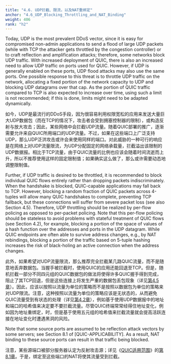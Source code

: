 ```yaml
---
title: "4.6. UDP拦截、限流，以及NAT重绑定"
anchor: "4.6_UDP_Blocking_Throttling_and_NAT_Binding"
weight: 406
rank: "h2"
---
```


Today, UDP is the most prevalent DDoS vector, since it is easy for compromised non-admin applications to send a flood of large UDP packets (while with TCP the attacker gets throttled by the congestion controller) or to craft reflection and amplification attacks; therefore, some networks block UDP traffic. With increased deployment of QUIC, there is also an increased need to allow UDP traffic on ports used for QUIC. However, if UDP is generally enabled on these ports, UDP flood attacks may also use the same ports. One possible response to this threat is to throttle UDP traffic on the network, allocating a fixed portion of the network capacity to UDP and blocking UDP datagrams over that cap. As the portion of QUIC traffic compared to TCP is also expected to increase over time, using such a limit is not recommended; if this is done, limits might need to be adapted dynamically.

如今，UDP是最流行的DDoS手段，因为很容易利用权限宽松的应用来发送大量巨大UDP数据包（而在TCP的情况下，攻击者会受到拥塞控制器的限制），或构造反射与放大攻击；因此，某些网络中会拦截UDP流量。随着QUIC部署的推广，逐渐需要允许来自QUIC所用端口的UDP流量。不过，如果在这些端口上广泛支持UDP，那么UDP泛洪攻击或许会来使用同样的端口。对此威胁的一种可行的响应是在网络上对UDP流量限流，为UDP分配固定的网络承载量，拦截溢出该限制的UDP数据报。相比于TCP流量，由于QUIC流量的比例也应该会随着时间流逝而上升，所以不推荐使用这样的固定限制值；如果确实这么做了，那么或许需要动态地调整限制值。

Further, if UDP traffic is desired to be throttled, it is recommended to block individual QUIC flows entirely rather than dropping packets indiscriminately. When the handshake is blocked, QUIC-capable applications may fall back to TCP. However, blocking a random fraction of QUIC packets across 4-tuples will allow many QUIC handshakes to complete, preventing TCP fallback, but these connections will suffer from severe packet loss (see also Section 4.5). Therefore, UDP throttling should be realized by per-flow policing as opposed to per-packet policing. Note that this per-flow policing should be stateless to avoid problems with stateful treatment of QUIC flows (see Section 4.2), for example, blocking a portion of the space of values of a hash function over the addresses and ports in the UDP datagram. While QUIC endpoints are often able to survive address changes, e.g., by NAT rebindings, blocking a portion of the traffic based on 5-tuple hashing increases the risk of black-holing an active connection when the address changes.

此外，如果希望对UDP流量限流，那么推荐完全拦截某几路QUIC流量，而不是随意地丢弃数据包。当握手被拦截时，使用QUIC的应用还能回退至TCP。但是，随机拦截一部分不同四元组的QUIC数据包的做法将使得许多QUIC握手得到完成，阻止了其TCP回退，但是这些连接上将发生严重的数据包丢包现象（详见[第4.5章](#4.5_Filtering_Behavior)）。因此，应该以按照以流量为单位的策略而不是按照以数据包为单位的策略来对UDP限流。注意，这种按照以流量为单位的策略应该是无状态的，从而避免QUIC流量受到有状态的处理（详见[第4.2章](#4.2_Stateful_Treatment_of_QUIC_Traffic)），例如基于使用UDP数据报中的地址和端口的哈希值来决定要不要拦截流量。尽管QUIC终端常常经得住地址变化，例如因为地址重绑定，时，但是基于使用五元组的哈希值来拦截流量就会提高活跃连接在地址变化时遭遇黑洞的风险。

Note that some source ports are assumed to be reflection attack vectors by some servers; see Section 8.1 of [QUIC-APPLICABILITY]. As a result, NAT binding to these source ports can result in that traffic being blocked.

注意，某些源端口被部分服务器认定为反射攻击源；详见《[QUIC适用范围](../RFC9308_Chinese_Simplified)》的[第8.1章](../RFC9308_Chinese_Simplified/#8.1_Source_Port_Selection)。于是，绑定至这些端口的NAT将使其流量受到拦截。
